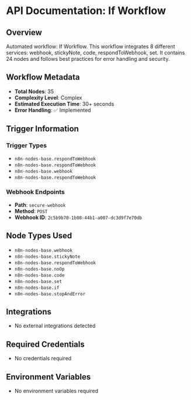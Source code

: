 # API Documentation: If Workflow

## Overview
Automated workflow: If Workflow. This workflow integrates 8 different services: webhook, stickyNote, code, respondToWebhook, set. It contains 24 nodes and follows best practices for error handling and security.

## Workflow Metadata
- **Total Nodes**: 35
- **Complexity Level**: Complex
- **Estimated Execution Time**: 30+ seconds
- **Error Handling**: ✅ Implemented

## Trigger Information
### Trigger Types
- `n8n-nodes-base.respondToWebhook`
- `n8n-nodes-base.respondToWebhook`
- `n8n-nodes-base.webhook`
- `n8n-nodes-base.respondToWebhook`

### Webhook Endpoints
- **Path**: `secure-webhook`
- **Method**: `POST`
- **Webhook ID**: `2c5b9b70-1b08-44b1-a007-dc3d9f7e70db`


## Node Types Used
- `n8n-nodes-base.webhook`
- `n8n-nodes-base.stickyNote`
- `n8n-nodes-base.respondToWebhook`
- `n8n-nodes-base.noOp`
- `n8n-nodes-base.code`
- `n8n-nodes-base.set`
- `n8n-nodes-base.if`
- `n8n-nodes-base.stopAndError`

## Integrations
- No external integrations detected

## Required Credentials
- No credentials required

## Environment Variables
- No environment variables required
